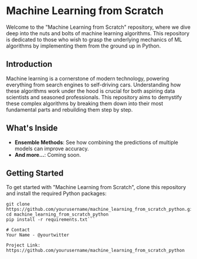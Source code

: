 # Machine Learning from Scratch

Welcome to the "Machine Learning from Scratch" repository, where we dive deep into the nuts and bolts of machine learning algorithms. This repository is dedicated to those who wish to grasp the underlying mechanics of ML algorithms by implementing them from the ground up in Python.

## Introduction

Machine learning is a cornerstone of modern technology, powering everything from search engines to self-driving cars. Understanding how these algorithms work under the hood is crucial for both aspiring data scientists and seasoned professionals. This repository aims to demystify these complex algorithms by breaking them down into their most fundamental parts and rebuilding them step by step.

## What's Inside

- **Ensemble Methods**: See how combining the predictions of multiple models can improve accuracy.
- **And more...**: Coming soon.

## Getting Started

To get started with "Machine Learning from Scratch", clone this repository and install the required Python packages:

```
git clone https://github.com/yourusername/machine_learning_from_scratch_python.git
cd machine_learning_from_scratch_python
pip install -r requirements.txt```

# Contact
Your Name - @yourtwitter

Project Link: https://github.com/yourusername/machine_learning_from_scratch_python

